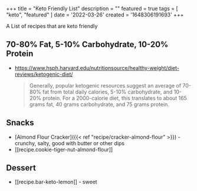 +++
title = "Keto Friendly List"
description = ""
featured = true
tags = [ "keto", "featured" ]
date = '2022-03-26'
created = '1648306191693'
+++

A List of recipes that are keto friendly

##  70-80% Fat, 5-10% Carbohydrate, 10-20% Protein
- <https://www.hsph.harvard.edu/nutritionsource/healthy-weight/diet-reviews/ketogenic-diet/>
    > Generally, popular ketogenic resources suggest an average of 70-80% fat from total daily calories, 5-10% carbohydrate, and 10-20% protein. For a 2000-calorie diet, this translates to about 165 grams fat, 40 grams carbohydrate, and 75 grams protein. 

## Snacks
- [Almond Flour Cracker]({{< ref "recipe/cracker-almond-flour" >}}) - crunchy, salty, good with butter or other dips
- [[recipe.cookie-tiger-nut-almond-flour]]

## Dessert
- [[recipe.bar-keto-lemon]] - sweet